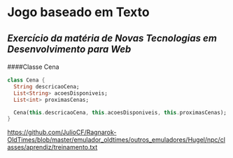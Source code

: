 # Jogo baseado em Texto

## _Exercício da matéria de Novas Tecnologias em Desenvolvimento para Web_

####Classe Cena　

```dart
class Cena {
  String descricaoCena;
  List<String> acoesDisponiveis;
  List<int> proximasCenas;

  Cena(this.descricaoCena, this.acoesDisponiveis, this.proximasCenas);
}
```

https://github.com/JulioCF/Ragnarok-OldTimes/blob/master/emulador_oldtimes/outros_emuladores/Hugel/npc/classes/aprendiz/treinamento.txt
